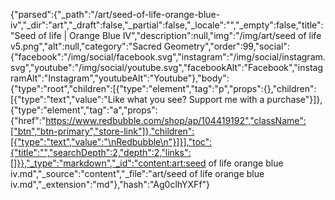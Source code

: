 {"parsed":{"_path":"/art/seed-of-life-orange-blue-iv","_dir":"art","_draft":false,"_partial":false,"_locale":"","_empty":false,"title":"Seed of life | Orange Blue IV","description":null,"img":"/img/art/seed of life v5.png","alt":null,"category":"Sacred Geometry","order":99,"social":{"facebook":"/img/social/facebook.svg","instagram":"/img/social/instagram.svg","youtube":"/img/social/youtube.svg","facebookAlt":"Facebook","instagramAlt":"Instagram","youtubeAlt":"Youtube"},"body":{"type":"root","children":[{"type":"element","tag":"p","props":{},"children":[{"type":"text","value":"Like what you see? Support me with a purchase"}]},{"type":"element","tag":"a","props":{"href":"https://www.redbubble.com/shop/ap/104419192","className":["btn","btn-primary","store-link"]},"children":[{"type":"text","value":"\nRedbubble\n"}]}],"toc":{"title":"","searchDepth":2,"depth":2,"links":[]}},"_type":"markdown","_id":"content:art:seed of life orange blue iv.md","_source":"content","_file":"art/seed of life orange blue iv.md","_extension":"md"},"hash":"Ag0clhYXFf"}